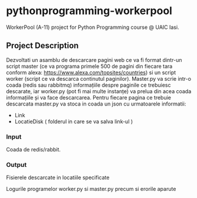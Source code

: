 # pythonprogramming-workerpool
WorkerPool (A-11) project for Python Programming course @ UAIC Iasi.

## Project Description

Dezvoltati un asamblu de descarcare pagini web ce va fi format dintr-un script master
(ce va programa primele 500 de pagini din fiecare tara conform alexa: https://www.alexa.com/topsites/countries)
si un script worker (script ce va descarca continutul paginilor).
Master.py va scrie intr-o coada (redis sau rabbitmq) informațiile despre paginile ce trebuiesc
descarate, iar worker.py (pot fi mai multe instanțe) va prelua din acea coada informațiile și va face descarcarea.
Pentru fiecare pagina ce trebuie descarcata master.py va stoca in coada un json cu urmatoarele informatii:

- Link
- LocatieDisk ( folderul in care se va salva link-ul )

### Input

Coada de redis/rabbit.

### Output

Fisierele descarcate in locatiile specificate

Logurile programelor worker.py si master.py precum si erorile aparute
